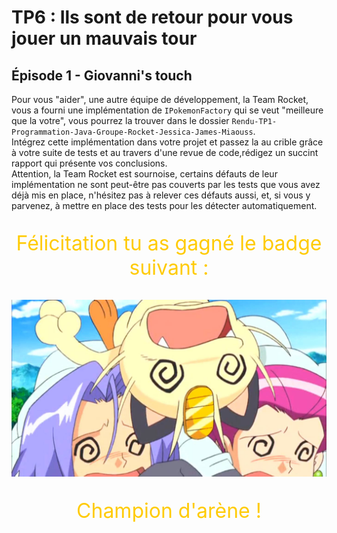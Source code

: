# TP6 : Ils sont de retour pour vous jouer un mauvais tour

## Épisode 1 - Giovanni's touch

Pour vous "aider", une autre équipe de développement, la Team Rocket, vous a fourni une implémentation de `IPokemonFactory` qui se veut "meilleure que la votre", vous pourrez la trouver dans le dossier `Rendu-TP1-Programmation-Java-Groupe-Rocket-Jessica-James-Miaouss`.  
Intégrez cette implémentation dans votre projet et passez la au crible grâce à votre suite de tests et au travers d'une revue de code,rédigez un succint rapport qui présente vos conclusions.  
Attention, la Team Rocket est sournoise, certains défauts de leur implémentation ne sont peut-être pas couverts par les tests que vous avez déjà mis en place, n'hésitez pas à relever ces défauts aussi, et, si vous y parvenez, à mettre en place des tests pour les détecter automatiquement.

<p align="center" style="color: #ffcb05; font-size: 2rem;">
Félicitation tu as gagné le badge suivant :
</p>
<p align="center">
    <img
        alt="Dessin du trio de la Team Rocket après s'être fait rouster"
        src="images/team_rocket.jpg"
        title="Champion d'arène !"
    />
</p>
<p align="center" style="color: #ffcb05; font-size: 2rem;">
Champion d'arène !
</p>
